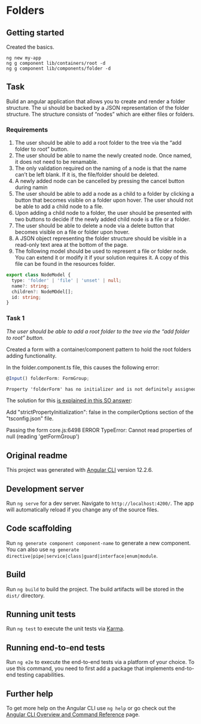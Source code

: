 # Folders

## Getting started

Created the basics.

```shell
ng new my-app
ng g component lib/containers/root -d
ng g component lib/components/folder -d
```

## Task

Build an angular application that allows you to create and render a folder structure. The ui should be backed by a JSON representation of the folder structure. The structure consists of “nodes” which are either files or folders.

### Requirements

1. The user should be able to add a root folder to the tree via the “add folder to root” button.
2. The user should be able to name the newly created node. Once named, it does not need to be renamable.
3. The only validation required on the naming of a node is that the name can’t be left blank. If it is, the file/folder should be deleted.
4. A newly added node can be cancelled by pressing the cancel button during namin
5. The user should be able to add a node as a child to a folder by clicking a button that becomes visible on a folder upon hover. The user should not be able to add a child node to a file.
6. Upon adding a child node to a folder, the user should be presented with two buttons to decide if the newly added child node is a file or a folder.
7. The user should be able to delete a node via a delete button that becomes visible on a file or folder upon hover.
8. A JSON object representing the folder structure should be visible in a read-only text area at the bottom of the page.
9. The following model should be used to represent a file or folder node. You can extend it or modify it if your solution requires it. A copy of this file can be found in the resources folder.

```ts
export class NodeModel {
  type: 'folder' | 'file' | 'unset' | null;
  name?: string;
  children?: NodeMOdel[];
  id: string;
}
```

### Task 1

*The user should be able to add a root folder to the tree via the “add folder to root” button.*

Created a form with a container/component pattern to hold the root folders adding functionality.

In the folder.component.ts file, this causes the following error:

```ts
@Input() folderForm: FormGroup;
```

```txt
Property 'folderForm' has no initializer and is not definitely assigned in the constructor.ts(2564)
```

The solution for this [is explained in this SO answer](https://stackoverflow.com/questions/67104671/property-productform-has-no-initializer-and-is-not-definitely-assigned-in-the):

Add "strictPropertyInitialization": false in the compilerOptions section of the "tsconfig.json" file.

Passing the form
core.js:6498 ERROR TypeError: Cannot read properties of null (reading 'getFormGroup')

## Original readme

This project was generated with [Angular CLI](https://github.com/angular/angular-cli) version 12.2.6.

## Development server

Run `ng serve` for a dev server. Navigate to `http://localhost:4200/`. The app will automatically reload if you change any of the source files.

## Code scaffolding

Run `ng generate component component-name` to generate a new component. You can also use `ng generate directive|pipe|service|class|guard|interface|enum|module`.

## Build

Run `ng build` to build the project. The build artifacts will be stored in the `dist/` directory.

## Running unit tests

Run `ng test` to execute the unit tests via [Karma](https://karma-runner.github.io).

## Running end-to-end tests

Run `ng e2e` to execute the end-to-end tests via a platform of your choice. To use this command, you need to first add a package that implements end-to-end testing capabilities.

## Further help

To get more help on the Angular CLI use `ng help` or go check out the [Angular CLI Overview and Command Reference](https://angular.io/cli) page.
